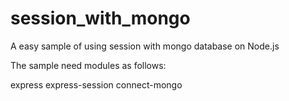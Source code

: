 session_with_mongo
==================

A easy sample of using session with mongo database on Node.js

The sample need modules as follows:

express
express-session
connect-mongo


